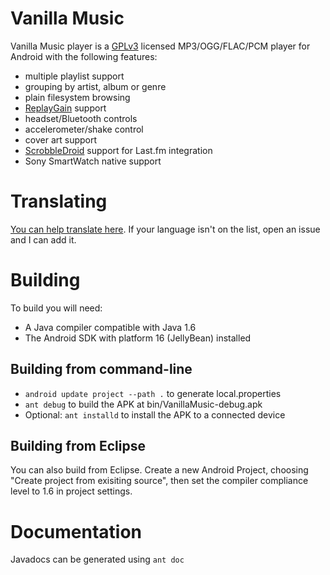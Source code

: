 Vanilla Music
=====================

Vanilla Music player is a [GPLv3](LICENSE) licensed MP3/OGG/FLAC/PCM player for Android with the following features:
* multiple playlist support
* grouping by artist, album or genre
* plain filesystem browsing
* [ReplayGain](https://en.wikipedia.org/wiki/ReplayGain) support
* headset/Bluetooth controls
* accelerometer/shake control
* cover art support
* [ScrobbleDroid](https://code.google.com/p/scrobbledroid/) support for Last.fm integration
* Sony SmartWatch native support

Translating
===========
[You can help translate here][1]. If your language isn't on the list, open an
issue and I can add it.

Building
========
To build you will need:

 * A Java compiler compatible with Java 1.6
 * The Android SDK with platform 16 (JellyBean) installed

Building from command-line
--------------------------
 * `android update project --path .` to generate local.properties
 * `ant debug` to build the APK at bin/VanillaMusic-debug.apk
 * Optional: `ant installd` to install the APK to a connected device

Building from Eclipse
---------------------
You can also build from Eclipse. Create a new Android Project, choosing "Create
project from exisiting source", then set the compiler compliance level to 1.6
in project settings.

Documentation
=============
Javadocs can be generated using `ant doc`


  [1]: https://www.transifex.com/projects/p/vanilla-music-1/
